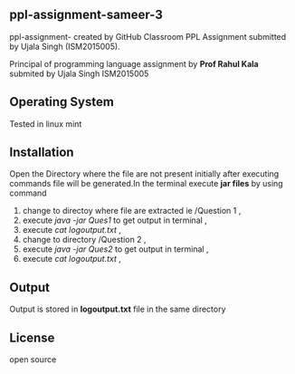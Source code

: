 ## ppl-assignment-sameer-3
ppl-assignment-  created by GitHub Classroom
PPL Assignment submitted by Ujala Singh (ISM2015005).

Principal of programming language assignment  by **Prof Rahul Kala**  submited by Ujala Singh ISM2015005
## Operating System
Tested in linux mint 
## Installation
Open the Directory where the file are not present initially after executing commands file will be generated.In the terminal execute **jar files** by using command 
1. change to directoy where file are extracted ie /Question 1  ,
2. execute <i>java -jar Ques1</i> to get output in terminal  ,
3. execute <i>cat logoutput.txt</i>  ,
4. change to directory /Question 2  ,
5. execute <i>java -jar Ques2</i> to get output in terminal  ,
6. execute <i>cat logoutput.txt</i>  ,

## Output
Output is stored in **logoutput.txt** file in the same directory
## License
open source
